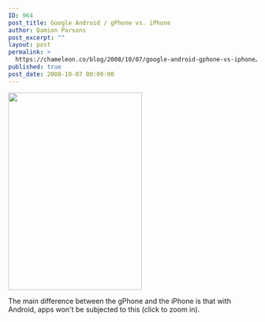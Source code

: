 ```yaml
---
ID: 964
post_title: Google Android / gPhone vs. iPhone
author: Damion Parsons
post_excerpt: ""
layout: post
permalink: >
  https://chameleon.co/blog/2008/10/07/google-android-gphone-vs-iphone/
published: true
post_date: 2008-10-07 00:00:00
---
```

<a href="https://takemetoyourleader.com/wp-content/uploads/2008/10/apple-iphone-app-store.jpg"><img class="alignnone size-medium wp-image-502" title="Apple AppStore Selection Process" src="https://takemetoyourleader.com/wp-content/uploads/2008/10/apple-iphone-app-store-271x400.jpg" alt="" width="271" height="400" /></a>

The main difference between the gPhone and the iPhone is that with Android, apps won't be subjected to this (click to zoom in).